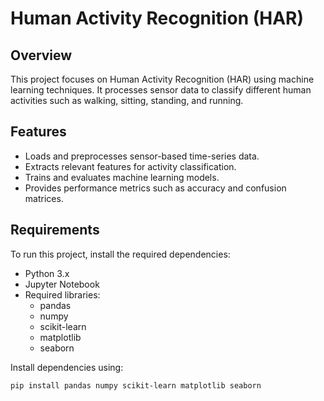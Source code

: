 # Human Activity Recognition (HAR)

## Overview
This project focuses on Human Activity Recognition (HAR) using machine learning techniques. It processes sensor data to classify different human activities such as walking, sitting, standing, and running. 

## Features
- Loads and preprocesses sensor-based time-series data.
- Extracts relevant features for activity classification.
- Trains and evaluates machine learning models.
- Provides performance metrics such as accuracy and confusion matrices.

## Requirements
To run this project, install the required dependencies:

- Python 3.x
- Jupyter Notebook
- Required libraries:
  - pandas
  - numpy
  - scikit-learn
  - matplotlib
  - seaborn

Install dependencies using:
```bash
pip install pandas numpy scikit-learn matplotlib seaborn
